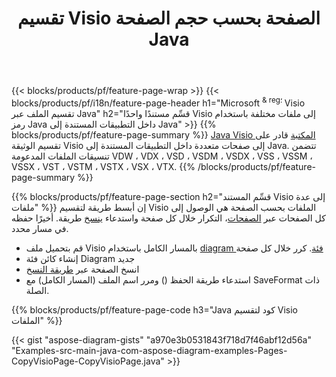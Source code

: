 ﻿---
title: تقسيم Visio الصفحة بحسب حجم الصفحة Java
url: /ar/java/splitter/
description: Java رموز المصدر التي توضح كيفية تقسيم Microsoft Visio الملفات إلى ملفات متعددة في Java تطبيقات
---
{{< blocks/products/pf/feature-page-wrap >}}
{{< blocks/products/pf/i18n/feature-page-header h1="Microsoft <sup> & reg؛ </sup> Visio تقسيم الملف عبر Java" h2="قسِّم مستندًا واحدًا Visio إلى ملفات مختلفة باستخدام رمز Java داخل التطبيقات المستندة إلى Java" >}}
{{% blocks/products/pf/feature-page-summary %}}
[Java Visio المكتبة](/diagram/java/) قادر على تقسيم الوثيقة Visio إلى صفحات متعددة داخل التطبيقات المستندة إلى Java. تتضمن تنسيقات الملفات المدعومة VDW ، VDX ، VSD ، VSDM ، VSDX ، VSS ، VSSM ، VSSX ، VST ، VSTM ، VSTX ، VSX ، VTX.
{{% /blocks/products/pf/feature-page-summary %}}

{{% blocks/products/pf/feature-page-section h2="قسِّم المستند Visio إلى عدة ملفات" %}}
إن أبسط طريقة لتقسيم Visio الملفات بحسب الصفحة هي الوصول إلى كل الصفحات عبر [الصفحات](https://apireference.aspose.com/diagram/java/com.aspose.diagram/diagram#Pages)، التكرار خلال كل صفحة واستدعاء [ينسخ](https://apireference.aspose.com/diagram/java/com.aspose.diagram/page#copy(com.aspose.diagram.Page)) طريقة. أخيرًا حفظه في مسار محدد. 

+ قم بتحميل ملف Visio بالمسار الكامل باستخدام [diagram فئة](https://apireference.aspose.com/diagram/java/com.aspose.diagram/diagram).
كرر خلال كل صفحة
+ إنشاء كائن فئة Diagram جديد
+ انسخ الصفحة عبر [طريقة النسخ](https://apireference.aspose.com/diagram/java/com.aspose.diagram/page#copy(com.aspose.diagram.Page))
+ استدعاء طريقة الحفظ () ومرر اسم الملف (المسار الكامل) مع SaveFormat ذات الصلة.

{{% blocks/products/pf/feature-page-code h3="Java كود لتقسيم Visio الملفات" %}}

{{< gist "aspose-diagram-gists" "a970e3b0531843f718d7f46abf12d56a" "Examples-src-main-java-com-aspose-diagram-examples-Pages-CopyVisioPage-CopyVisioPage.java" >}}
